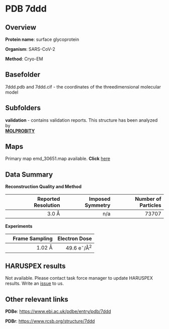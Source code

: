 # PDB 7ddd

## Overview

**Protein name**: surface glycoprotein

**Organism**: SARS-CoV-2

**Method**: Cryo-EM



## Basefolder

7ddd.pdb and 7ddd.cif - the coordinates of the threedimensional molecular model

## Subfolders





**validation** - contains validation reports. This structure has been analyzed by <br>  [**MOLPROBITY**](https://github.com/thorn-lab/coronavirus_structural_task_force/tree/master/pdb/surface_glycoprotein/SARS-CoV-2/7ddd/validation/molprobity)   



## Maps

Primary map emd_30651.map available. **Click** [here](http://ftp.wwpdb.org/pub/emdb/structures/EMD-30651/map/) 

## Data Summary
**Reconstruction Quality and Method**

|   | Reported Resolution | Imposed Symmetry | Number of Particles |
|---|-------------:|----------------:|--------------:|
|   |3.0 Å|n/a|73707|

**Experiments**

|   | Frame Sampling | Electron Dose |
|---|-------------:|----------------:|
|   |1.02 Å|49.6 e<sup>-</sup>/Å<sup>2</sup>|

## HARUSPEX results

Not available. Please contact task force manager to update HARUSPEX results. Write an [issue](https://github.com/thorn-lab/coronavirus_structural_task_force/issues) to us.

## Other relevant links 
**PDBe**:  https://www.ebi.ac.uk/pdbe/entry/pdb/7ddd
 
**PDBr**: https://www.rcsb.org/structure/7ddd 
